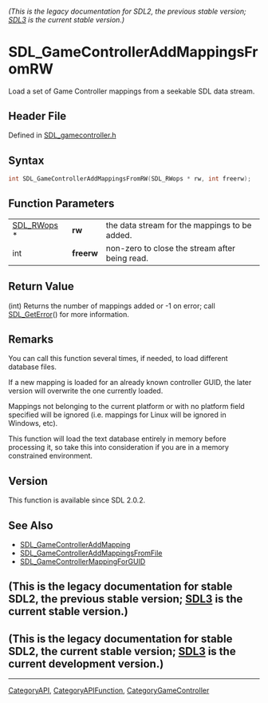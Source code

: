 ###### (This is the legacy documentation for SDL2, the previous stable version; [SDL3](https://wiki.libsdl.org/SDL3/) is the current stable version.)
# SDL_GameControllerAddMappingsFromRW

Load a set of Game Controller mappings from a seekable SDL data stream.

## Header File

Defined in [SDL_gamecontroller.h](https://github.com/libsdl-org/SDL/blob/SDL2/include/SDL_gamecontroller.h)

## Syntax

```c
int SDL_GameControllerAddMappingsFromRW(SDL_RWops * rw, int freerw);
```

## Function Parameters

|                          |            |                                                |
| ------------------------ | ---------- | ---------------------------------------------- |
| [SDL_RWops](SDL_RWops) * | **rw**     | the data stream for the mappings to be added.  |
| int                      | **freerw** | non-zero to close the stream after being read. |

## Return Value

(int) Returns the number of mappings added or -1 on error; call
[SDL_GetError](SDL_GetError)() for more information.

## Remarks

You can call this function several times, if needed, to load different
database files.

If a new mapping is loaded for an already known controller GUID, the later
version will overwrite the one currently loaded.

Mappings not belonging to the current platform or with no platform field
specified will be ignored (i.e. mappings for Linux will be ignored in
Windows, etc).

This function will load the text database entirely in memory before
processing it, so take this into consideration if you are in a memory
constrained environment.

## Version

This function is available since SDL 2.0.2.

## See Also

- [SDL_GameControllerAddMapping](SDL_GameControllerAddMapping)
- [SDL_GameControllerAddMappingsFromFile](SDL_GameControllerAddMappingsFromFile)
- [SDL_GameControllerMappingForGUID](SDL_GameControllerMappingForGUID)


## (This is the legacy documentation for stable SDL2, the previous stable version; [SDL3](https://wiki.libsdl.org/SDL3/) is the current stable version.)



## (This is the legacy documentation for stable SDL2, the current stable version; [SDL3](https://wiki.libsdl.org/SDL3/) is the current development version.)



----
[CategoryAPI](CategoryAPI), [CategoryAPIFunction](CategoryAPIFunction), [CategoryGameController](CategoryGameController)

